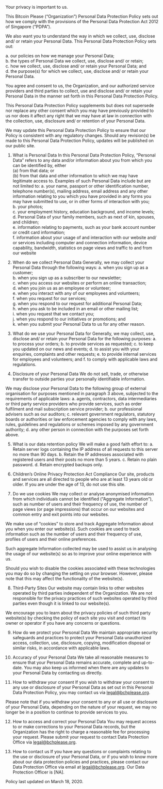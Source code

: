 Your privacy is important to us.

This Bitcoin Please (“Organization”) Personal Data Protection Policy sets out how we comply with the provisions of the Personal Data Protection Act 2012 of Singapore (“PDPA”).

We also want you to understand the way in which we collect, use, disclose and/ or retain your Personal Data. This Personal Data Protection Policy sets out:

a. our policies on how we manage your Personal Data;  
b. the types of Personal Data we collect, use, disclose and/ or retain;  
c. how we collect, use, disclose and/ or retain your Personal Data; and  
d. the purpose(s) for which we collect, use, disclose and/ or retain your Personal Data.

You agree and consent to us, the Organization, and our authorized service providers and third parties to collect, use and disclose and/ or retain your Personal Data in the manner set forth in this Personal Data Protection Policy.

This Personal Data Protection Policy supplements but does not supersede nor replace any other consent which you may have previously provided to us nor does it affect any right that we may have at law in connection with the collection, use, disclosure and/ or retention of your Personal Data.

We may update this Personal Data Protection Policy to ensure that our Policy is consistent with any regulatory changes. Should any revision(s) be made to this Personal Data Protection Policy, updates will be published on our public site.

1. What is Personal Data
In this Personal Data Protection Policy, “Personal Data” refers to any data and/or information about you from which you can be identified by, either  
(a) from that data; or  
(b) from that data and other information to which we may have legitimate access to. Examples of such Personal Data include but are not limited to:
a. your name, passport or other identification number, telephone number(s), mailing address, email address and any other information relating to you which you have provided in any forms you may have submitted to use, or in other forms of interaction with you;  
b. your photos;  
c. your employment history, education background, and income levels;  
d. Personal Data of your family members, such as next of kin, spouses, and children;  
e. information relating to payments, such as your bank account number or credit card information;  
f. information about your usage of and interaction with our website and/ or services including computer and connection information, device capability, bandwidth, statistics on page views and traffic to and from our website

2. When do we collect Personal Data
Generally, we may collect your Personal Data through the following ways:
a. when you sign up as a customer;  
b. when you sign up as a subscriber to our newsletter;  
c. when you access our websites or perform an online transaction;  
d. when you join us as an employee or volunteer;  
e. when you interact with any of our employees and volunteers;  
f. when you request for our services;  
g. when you respond to our request for additional Personal Data;  
h. when you ask to be included in an email or other mailing list;  
i. when you request that we contact you;  
j. when you respond to our initiatives or promotions; and  
k. when you submit your Personal Data to us for any other reason.

3. What do we use your Personal Data for
Generally, we may collect, use, disclose and/ or retain your Personal Data for the following purposes:
a. to process your orders;
b. to provide services as requested;
c. to keep you updated on our news and events;
d. to assist you with your enquiries, complaints and other requests;
e. to provide internal services for employees and volunteers; and
f. to comply with applicable laws and regulations.

4. Disclosure of your Personal Data
We do not sell, trade, or otherwise transfer to outside parties your personally identifiable information.

We may disclose your Personal Data to the following group of external organisation for purposes mentioned in paragraph 3 above, subjected to the requirements of applicable laws:
a. agents, contractors, data intermediaries or third party service providers who provide services, such as order fulfilment and mail subscription service provider;
b. our professional advisers such as our auditors;
c. relevant government regulators, statutory boards or authorities or law enforcement agencies to comply with any laws, rules, guidelines and regulations or schemes imposed by any government authority;
d. any other person in connection with the purposes set forth above.

5. What is our data retention policy
We will make a good faith effort to:
a. Retain server logs containing the IP address of all requests to this server no more than 90 days.
b. Retain the IP addresses associated with registered users and their posts no more than 5 years.
c. Retain no plain password.
d. Retain encrypted backups only.

6. Children’s Online Privacy Protection Act Compliance
Our site, products and services are all directed to people who are at least 13 years old or older. If you are under the age of 13, do not use this site.

7. Do we use cookies
We may collect or analyse anonymised information from which individuals cannot be identified (“Aggregate Information”), such as number of users and their frequency of use, the number of page views (or page impressions) that occur on our websites and common entry and exit points into our websites.

We make use of “cookies” to store and track Aggregate Information about you when you enter our website(s). Such cookies are used to track information such as the number of users and their frequency of use, profiles of users and their online preferences.

Such aggregate Information collected may be used to assist us in analysing the usage of our website(s) so as to improve your online experience with us.

Should you wish to disable the cookies associated with these technologies you may do so by changing the setting on your browser. However, please note that this may affect the functionality of the website(s).

8. Third-Party Sites
Our website may contain links to other websites operated by third parties independent of the Organization. We are not responsible for the privacy practices of such websites operated by third parties even though it is linked to our website(s).

We encourage you to learn about the privacy policies of such third party website(s) by checking the policy of each site you visit and contact its owner or operator if you have any concerns or questions.

9. How do we protect your Personal Data
We maintain appropriate security safeguards and practices to protect your Personal Data unauthorized access, collection, use, disclosure, copying, modification disposal or similar risks, in accordance with applicable laws.

10. Accuracy of your Personal Data
We take all reasonable measures to ensure that your Personal Data remains accurate, complete and up-to-date.
You may also keep us informed when there are any updates to your Personal Data by contacting us directly.

11. How to withdraw your consent
If you wish to withdraw your consent to any use or disclosure of your Personal Data as set out in this Personal Data Protection Policy, you may contact us via legal@bchplease.org.

Please note that if you withdraw your consent to any or all use or disclosure of your Personal Data, depending on the nature of your request, we may no longer be in a position to continue to provide services to you.

12. How to access and correct your Personal Data
You may request access to or make corrections to your Personal Data records, but the Organization has the right to charge a reasonable fee for processing your request.  Please submit your request to contact Data Protection Office via legal@bchplease.org.

13. How to contact us
If you have any questions or complaints relating to the use or disclosure of your Personal Data, or if you wish to know more about our data protection policies and practices, please contact our Data Protection Office via email at legal@bchplease.org. Our Data Protection Officer is [NA].

Policy last updated on March 18, 2020.
